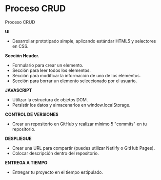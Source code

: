 # Proceso CRUD

Proceso CRUD

**UI**

- Desarrollar prototipado simple, aplicando estándar HTML5 y selectores en CSS.

**Sección Header.**

- Formulario para crear un elemento.
- Sección para leer todos los elementos.
- Sección para modificar la información de uno de los elementos.
- Sección para borrar un elemento seleccionado por el usuario.

**JAVASCRIPT**

- Utilizar la estructura de objetos DOM.
- Persistir los datos y almacenarlos en window.localStorage.

**CONTROL DE VERSIONES**

- Crear un repositorio en GitHub y realizar mínimo 5 "commits" en tu repositorio.

**DESPLIEGUE**

- Crear una URL para compartir (puedes utilizar Netlify o GitHub Pages).
- Colocar descripción dentro del repositorio.

**ENTREGA A TIEMPO**

- Entregar tu proyecto en el tiempo estipulado.
